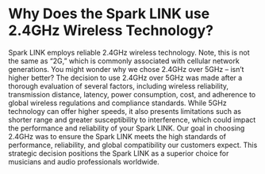 # Why Does the Spark LINK use 2.4GHz Wireless Technology?

Spark LINK employs reliable 2.4GHz wireless technology. Note, this is not the same as “2G,” which is commonly associated with cellular network generations. You might wonder why we chose 2.4GHz over 5GHz – isn’t higher better? The decision to use 2.4GHz over 5GHz was made after a thorough evaluation of several factors, including wireless reliability, transmission distance, latency, power consumption, cost, and adherence to global wireless regulations and compliance standards. While 5GHz technology can offer higher speeds, it also presents limitations such as shorter range and greater susceptibility to interference, which could impact the performance and reliability of your Spark LINK. Our goal in choosing 2.4GHz was to ensure the Spark LINK meets the high standards of performance, reliability, and global compatibility our customers expect. This strategic decision positions the Spark LINK as a superior choice for musicians and audio professionals worldwide.

